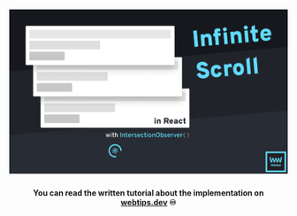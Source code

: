 <h1 align="center">
    <img src="infinite-scroll.png" alt="Infinite Scroll in React" />
</h1>
<h4 align="center">You can read the written tutorial about the implementation on <strong><a href="https://www.webtips.dev/infinite-scroll-in-react">webtips.dev</a></strong> ♾️</h4>
